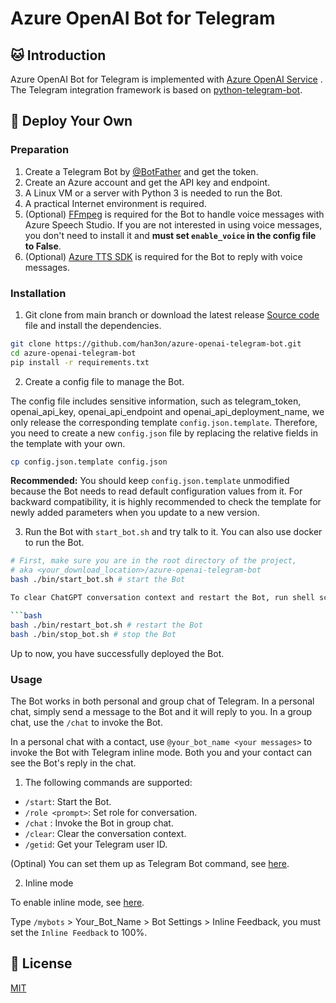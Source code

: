 # Azure OpenAI Bot for Telegram

## 🐱 Introduction

Azure OpenAI Bot for Telegram is implemented with [Azure OpenAI Service](https://learn.microsoft.com/en-us/azure/ai-services/openai/) . The Telegram integration framework is based on [python-telegram-bot](https://python-telegram-bot.org).

## 👷 Deploy Your Own

### Preparation

1. Create a Telegram Bot by [@BotFather](https://t.me/BotFather) and get the token.
2. Create an Azure account and get the API key and endpoint.
3. A Linux VM or a server with Python 3 is needed to run the Bot.
4. A practical Internet environment is required.
5. (Optional) [FFmpeg](https://ffmpeg.org) is required for the Bot to handle voice messages with Azure Speech Studio. If you are not interested in using voice messages, you don't need to install it and **must set `enable_voice` in the config file to False**.
6. (Optional) [Azure TTS SDK](https://learn.microsoft.com/en-us/azure/cognitive-services/speech-service/quickstarts/setup-platform?pivots=programming-language-python&tabs=linux) is required for the Bot to reply with voice messages.

### Installation

1. Git clone from main branch or download the latest release [Source code](https://github.com/han3on/azure-openai-telegram-bot) file and install the dependencies.

```bash
git clone https://github.com/han3on/azure-openai-telegram-bot.git
cd azure-openai-telegram-bot
pip install -r requirements.txt
```

2. Create a config file to manage the Bot.

The config file includes sensitive information, such as telegram_token, openai_api_key, openai_api_endpoint and openai_api_deployment_name, we only release the corresponding template `config.json.template`. Therefore, you need to create a new `config.json` file by replacing the relative fields in the template with your own.

```bash
cp config.json.template config.json
```

**Recommended:** You should keep `config.json.template` unmodified because the Bot needs to read default configuration values from it. For backward compatibility, it is highly recommended to check the template for newly added parameters when you update to a new version.

3. Run the Bot with `start_bot.sh` and try talk to it. You can also use docker to run the Bot.

```bash
# First, make sure you are in the root directory of the project,
# aka <your_download_location>/azure-openai-telegram-bot
bash ./bin/start_bot.sh # start the Bot

To clear ChatGPT conversation context and restart the Bot, run shell script `restart_bot.sh`. To shut down the Bot, run `stop_bot.sh`.

```bash
bash ./bin/restart_bot.sh # restart the Bot
bash ./bin/stop_bot.sh # stop the Bot
```

Up to now, you have successfully deployed the Bot.

### Usage

The Bot works in both personal and group chat of Telegram.
In a personal chat, simply send a message to the Bot and it will reply to you.
In a group chat, use the `/chat` to invoke the Bot. 

In a personal chat with a contact, use `@your_bot_name <your messages>` to invoke the Bot with Telegram inline mode. Both you and your contact can see the Bot's reply in the chat. 

1. The following commands are supported:

- `/start`: Start the Bot.
- `/role <prompt>`: Set role for conversation.
- `/chat` : Invoke the Bot in group chat.
- `/clear`: Clear the conversation context.
- `/getid`: Get your Telegram user ID.

(Optinal) You can set them up as Telegram Bot command, see [here](https://core.telegram.org/bots/tutorial#creating-your-command).

2. Inline mode

To enable inline mode, see [here](https://core.telegram.org/bots/api#inline-mode). 

Type `/mybots` > Your_Bot_Name > Bot Settings > Inline Feedback, you must set the `Inline Feedback` to 100%.

## 🪪 License

[MIT](LICENSE.md)
